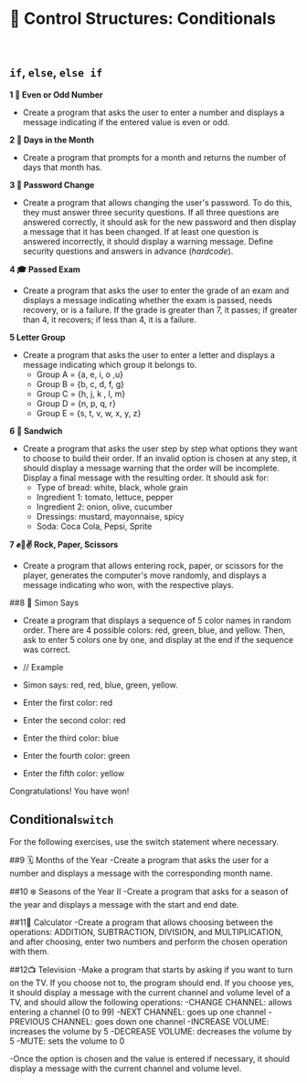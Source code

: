 # 🔀 Control Structures: Conditionals
<br>

## `if`, `else`, `else if`

**1 🔢 Even or Odd Number**
- Create a program that asks the user to enter a number and displays a message indicating if the entered value is even or odd.

**2 📆 Days in the Month**
- Create a program that prompts for a month and returns the number of days that month has.

**3 🔐 Password Change**
- Create a program that allows changing the user's password. To do this, they must answer three security questions. If all three questions are answered correctly, it should ask for the new password and then display a message that it has been changed. If at least one question is answered incorrectly, it should display a warning message. Define security questions and answers in advance (*hardcode*).

**4 🎓 Passed Exam**
- Create a program that asks the user to enter the grade of an exam and displays a message indicating whether the exam is passed, needs recovery, or is a failure. If the grade is greater than 7, it passes; if greater than 4, it recovers; if less than 4, it is a failure.

**5 Letter Group**
- Create a program that asks the user to enter a letter and displays a message indicating which group it belongs to.
  - Group A = {a, e, i, o ,u}
  - Group B = {b, c, d, f, g}
  - Group C = {h, j, k , l, m}
  - Group D = {n, p, q, r}
  - Group E = {s, t, v, w, x, y, z}

**6 🥪 Sandwich**
- Create a program that asks the user step by step what options they want to choose to build their order. If an invalid option is chosen at any step, it should display a message warning that the order will be incomplete. Display a final message with the resulting order. It should ask for:
  - Type of bread: white, black, whole grain
  - Ingredient 1: tomato, lettuce, pepper
  - Ingredient 2: onion, olive, cucumber
  - Dressings: mustard, mayonnaise, spicy
  - Soda: Coca Cola, Pepsi, Sprite

**7 ✊🤚✌️ Rock, Paper, Scissors**
- Create a program that allows entering rock, paper, or scissors for the player, generates the computer's move randomly, and displays a message indicating who won, with the respective plays.

##8 🎨 Simon Says
- Create a program that displays a sequence of 5 color names in random order. There are 4 possible colors: red, green, blue, and yellow. Then, ask to enter 5 colors one by one, and display at the end if the sequence was correct.
- // Example
- Simon says: red, red, blue, green, yellow.

- Enter the first color: red
- Enter the second color: red
- Enter the third color: blue
- Enter the fourth color: green
- Enter the fifth color: yellow

Congratulations! You have won!

## Conditional`switch`
For the following exercises, use the switch statement where necessary.

##9 🗓 Months of the Year
-Create a program that asks the user for a number and displays a message with the corresponding month name.

##10 ❄️ Seasons of the Year II
-Create a program that asks for a season of the year and displays a message with the start and end date.

##11🧮 Calculator
-Create a program that allows choosing between the operations: ADDITION, SUBTRACTION, DIVISION, and MULTIPLICATION, and after choosing, enter two numbers and perform the chosen operation with them.

##12📺 Television
-Make a program that starts by asking if you want to turn on the TV. If you choose not to, the program should end. If you choose yes, it should display a message with the current channel and volume level of a TV, and should allow the following operations:
-CHANGE CHANNEL: allows entering a channel (0 to 99)
-NEXT CHANNEL: goes up one channel
-PREVIOUS CHANNEL: goes down one channel
-INCREASE VOLUME: increases the volume by 5
-DECREASE VOLUME: decreases the volume by 5
-MUTE: sets the volume to 0

-Once the option is chosen and the value is entered if necessary, it should display a message with the current channel and volume level.
